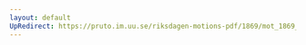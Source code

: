 ```yaml
---
layout: default
UpRedirect: https://pruto.im.uu.se/riksdagen-motions-pdf/1869/mot_1869__ak__215/mot_1869__ak__215-002.pdf
---
```

